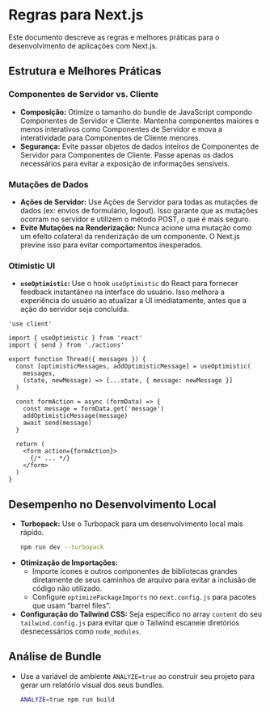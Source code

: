 # Regras para Next.js

Este documento descreve as regras e melhores práticas para o desenvolvimento de aplicações com Next.js.

## Estrutura e Melhores Práticas

### Componentes de Servidor vs. Cliente

- **Composição:** Otimize o tamanho do bundle de JavaScript compondo Componentes de Servidor e Cliente. Mantenha componentes maiores e menos interativos como Componentes de Servidor e mova a interatividade para Componentes de Cliente menores.
- **Segurança:** Evite passar objetos de dados inteiros de Componentes de Servidor para Componentes de Cliente. Passe apenas os dados necessários para evitar a exposição de informações sensíveis.

### Mutações de Dados

- **Ações de Servidor:** Use Ações de Servidor para todas as mutações de dados (ex: envios de formulário, logout). Isso garante que as mutações ocorram no servidor e utilizem o método POST, o que é mais seguro.
- **Evite Mutações na Renderização:** Nunca acione uma mutação como um efeito colateral da renderização de um componente. O Next.js previne isso para evitar comportamentos inesperados.

### Otimistic UI

- **`useOptimistic`:** Use o hook `useOptimistic` do React para fornecer feedback instantâneo na interface do usuário. Isso melhora a experiência do usuário ao atualizar a UI imediatamente, antes que a ação do servidor seja concluída.

```tsx
'use client'

import { useOptimistic } from 'react'
import { send } from './actions'

export function Thread({ messages }) {
  const [optimisticMessages, addOptimisticMessage] = useOptimistic(
    messages,
    (state, newMessage) => [...state, { message: newMessage }]
  )

  const formAction = async (formData) => {
    const message = formData.get('message')
    addOptimisticMessage(message)
    await send(message)
  }

  return (
    <form action={formAction}>
      {/* ... */}
    </form>
  )
}
```

## Desempenho no Desenvolvimento Local

- **Turbopack:** Use o Turbopack para um desenvolvimento local mais rápido.
  ```bash
  npm run dev --turbopack
  ```
- **Otimização de Importações:**
  - Importe ícones e outros componentes de bibliotecas grandes diretamente de seus caminhos de arquivo para evitar a inclusão de código não utilizado.
  - Configure `optimizePackageImports` no `next.config.js` para pacotes que usam "barrel files".
- **Configuração do Tailwind CSS:** Seja específico no array `content` do seu `tailwind.config.js` para evitar que o Tailwind escaneie diretórios desnecessários como `node_modules`.

## Análise de Bundle

- Use a variável de ambiente `ANALYZE=true` ao construir seu projeto para gerar um relatório visual dos seus bundles.
  ```bash
  ANALYZE=true npm run build
  ```
